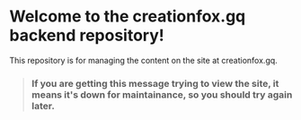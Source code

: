 # Welcome to the creationfox.gq backend repository!

This repository is for managing the content on the site at creationfox.gq.

> ### **If you are getting this message trying to view the site, it means it's down for maintainance, so you should try again later.**
